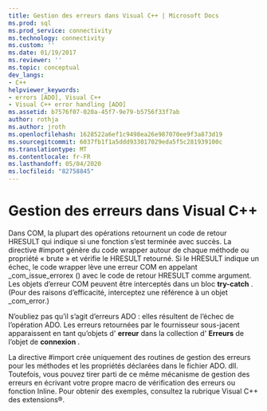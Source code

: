 ```yaml
---
title: Gestion des erreurs dans Visual C++ | Microsoft Docs
ms.prod: sql
ms.prod_service: connectivity
ms.technology: connectivity
ms.custom: ''
ms.date: 01/19/2017
ms.reviewer: ''
ms.topic: conceptual
dev_langs:
- C++
helpviewer_keywords:
- errors [ADO], Visual C++
- Visual C++ error handling [ADO]
ms.assetid: b7576f07-020a-45f7-9e79-b5756f33f7ab
author: rothja
ms.author: jroth
ms.openlocfilehash: 1628522a6ef1c9498ea26e987070ee9f3a873d19
ms.sourcegitcommit: 6037fb1f1a5ddd933017029eda5f5c281939100c
ms.translationtype: MT
ms.contentlocale: fr-FR
ms.lasthandoff: 05/04/2020
ms.locfileid: "82758845"
---
```

# <a name="handling-errors-in-visual-c"></a>Gestion des erreurs dans Visual C++
Dans COM, la plupart des opérations retournent un code de retour HRESULT qui indique si une fonction s’est terminée avec succès. La directive #import génère du code wrapper autour de chaque méthode ou propriété « brute » et vérifie le HRESULT retourné. Si le HRESULT indique un échec, le code wrapper lève une erreur COM en appelant _com_issue_errorex () avec le code de retour HRESULT comme argument. Les objets d’erreur COM peuvent être interceptés dans un bloc **try-catch** . (Pour des raisons d’efficacité, interceptez une référence à un objet _com_error.)  
  
 N’oubliez pas qu’il s’agit d’erreurs ADO : elles résultent de l’échec de l’opération ADO. Les erreurs retournées par le fournisseur sous-jacent apparaissent en tant qu’objets d' **erreur** dans la collection d' **Erreurs** de l’objet de **connexion** .  
  
 La directive #import crée uniquement des routines de gestion des erreurs pour les méthodes et les propriétés déclarées dans le fichier ADO. dll. Toutefois, vous pouvez tirer parti de ce même mécanisme de gestion des erreurs en écrivant votre propre macro de vérification des erreurs ou fonction Inline. Pour obtenir des exemples, consultez la rubrique Visual C++ des extensions®.
